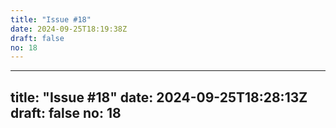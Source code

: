 ```yaml
---
title: "Issue #18"
date: 2024-09-25T18:19:38Z
draft: false
no: 18
---
```

---
title: "Issue #18"
date: 2024-09-25T18:28:13Z
draft: false
no: 18
---
